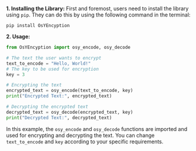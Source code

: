 
**1. Installing the Library:**
   First and foremost, users need to install the library using `pip`. They can do this by using the following command in the terminal:

   ```
   pip install OsYEncyption
   ```

**2. Usage:**
   ```python
   from OsYEncyption import osy_encode, osy_decode

   # The text the user wants to encrypt
   text_to_encode = "Hello, World!"
   # The key to be used for encryption
   key = 3

   # Encrypting the text
   encrypted_text = osy_encode(text_to_encode, key)
   print("Encrypted Text:", encrypted_text)

   # Decrypting the encrypted text
   decrypted_text = osy_decode(encrypted_text, key)
   print("Decrypted Text:", decrypted_text)
   ```

In this example, the `osy_encode` and `osy_decode` functions are imported and used for encrypting and decrypting the text. You can change `text_to_encode` and `key` according to your specific requirements.